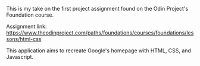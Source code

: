 This is my take on the first project assignment found on the Odin Project's Foundation course.

Assignment link: https://www.theodinproject.com/paths/foundations/courses/foundations/lessons/html-css

This application aims to recreate Google's homepage with HTML, CSS, and Javascript.
